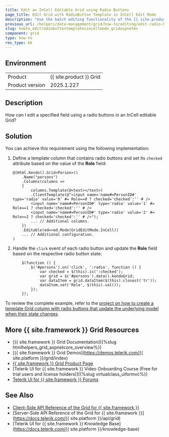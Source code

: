 ```yaml
---
title: Edit an InCell Editable Grid using Radio Buttons
page_title: Edit Grid with RadioButton Template in InCell Edit Mode
description: "Use the batch editing functionality of the {{ site.product }} Grid to edit the underlying field using radio buttons in ASP.NET MVC applications."
previous_url: /helpers/data-management/grid/how-to/editing/edit-radio-button-templates-incell-mode, /html-helpers/data-management/grid/how-to/editing/edit-radio-button-templates-incell-mode
slug: howto_editradiobuttontemplatesincellmode_gridaspnetmv
component: grid
type: how-to
res_type: kb
---
```


## Environment

<table>
 <tr>
  <td>Product</td>
  <td>{{ site.product }} Grid</td>
 </tr>
 <tr>
  <td>Product version</td>
  <td>2025.1.227</td>
 </tr>
</table>

## Description

How can I edit a specified field using a radio buttons in an InCell editable Grid?

## Solution

You can achieve this requirement using the following implementation:

1. Define a template column that contains radio buttons and set its `checked` attribute based on the value of the **Role** field:

    ```HtmlHelper
    @(Html.Kendo().Grid<Person>()
        .Name("persons")
        .Columns(columns =>
        {
            columns.Template(@<text></text>)
            .ClientTemplate(@"<input name='name#=PersonID#' type='radio' value='0' #= Role==0 ? checked='checked':'' # />
            <input name='name#=PersonID#' type='radio' value='1' #= Role==1 ? checked='checked':'' # />
            <input name='name#=PersonID#' type='radio' value='2' #= Role==2 ? checked='checked':'' # />");
            ... // Additional columns.
        })
        .Editable(ed=>ed.Mode(GridEditMode.InCell))
        ... // Additional configuration.
    )
    ```

1. Handle the `click` event of each radio button and update the **Role** field based on the respective radio button state:

    ```JS
        $(function () {
            $('#persons').on('click', ':radio', function () {
                var checked = $(this).is(':checked');
                var grid = $('#persons').data().kendoGrid;
                var dataItem = grid.dataItem($(this).closest('tr'));
                dataItem.set('Role', $(this).val());
            });
        });
    ```

To review the complete example, refer to the [project on how to create a template Grid column with radio buttons that update the underlying model when their state changes](https://github.com/telerik/ui-for-aspnet-mvc-examples/tree/master/Telerik.Examples.Mvc/Telerik.Examples.Mvc/Areas/GridEditingInCellRadioButtonColumn).

## More {{ site.framework }} Grid Resources

* [{{ site.framework }} Grid Documentation]({%slug htmlhelpers_grid_aspnetcore_overview%})
* [{{ site.framework }} Grid Demos](https://demos.telerik.com/{{ site.platform }}/grid/index)
* [{{ site.framework }} Grid Product Page](https://www.telerik.com/aspnet-mvc/grid)
* [Telerik UI for {{ site.framework }} Video Onboarding Course (Free for trial users and license holders)]({%slug virtualclass_uiformvc%})
* [Telerik UI for {{ site.framework }} Forums](https://www.telerik.com/forums/aspnet-mvc)

## See Also

* [Client-Side API Reference of the Grid for {{ site.framework }}](https://docs.telerik.com/kendo-ui/api/javascript/ui/grid)
* [Server-Side API Reference of the Grid for {{ site.framework }}](https://docs.telerik.com/{{ site.platform }}/api/grid)
* [Telerik UI for {{ site.framework }} Knowledge Base](https://docs.telerik.com/{{ site.platform }}/knowledge-base)
